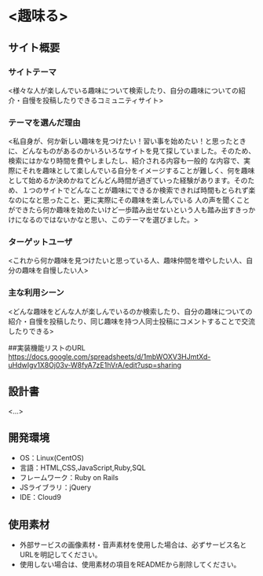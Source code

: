 # <趣味る>

## サイト概要
### サイトテーマ
<様々な人が楽しんでいる趣味について検索したり、自分の趣味についての紹介・自慢を投稿したりできるコミュニティサイト>

### テーマを選んだ理由
<私自身が、何か新しい趣味を見つけたい！習い事を始めたい！と思ったときに、どんなものがあるのかいろいろなサイトを見て探していました。そのため、検索にはかなり時間を費やしましたし、紹介される内容も一般的
な内容で、実際にそれを趣味として楽しんでいる自分をイメージすることが難しく、何を趣味として始めるか決めかねてどんどん時間が過ぎていった経験があります。そのため、１つのサイトでどんなことが趣味にできるか検索できれば時間もとられず楽なのになと思ったこと、更に実際にその趣味を楽しんでいる
人の声を聞くことができたら何か趣味を始めたいけど一歩踏み出せないという人も踏み出すきっかけになるのではないかなと思い、このテーマを選びました。>

### ターゲットユーザ
<これから何か趣味を見つけたいと思っている人、趣味仲間を増やしたい人、自分の趣味を自慢したい人>

### 主な利用シーン
<どんな趣味をどんな人が楽しんでいるのか検索したり、自分の趣味についての紹介・自慢を投稿したり、同じ趣味を持つ人同士投稿にコメントすることで交流したりできる>

##実装機能リストのURL
https://docs.google.com/spreadsheets/d/1mbWOXV3HJmtXd-uHdwIgv1X8Oj03v-W8fyA7zE1hVrA/edit?usp=sharing

## 設計書
<...>

## 開発環境
- OS：Linux(CentOS)
- 言語：HTML,CSS,JavaScript,Ruby,SQL
- フレームワーク：Ruby on Rails
- JSライブラリ：jQuery
- IDE：Cloud9

## 使用素材
- 外部サービスの画像素材・音声素材を使用した場合は、必ずサービス名とURLを明記してください。
- 使用しない場合は、使用素材の項目をREADMEから削除してください。